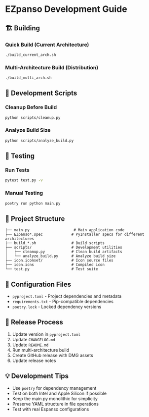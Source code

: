# EZpanso Development Guide

## 🏗️ Building

### Quick Build (Current Architecture)

```bash
./build_current_arch.sh
```

### Multi-Architecture Build (Distribution)

```bash
./build_multi_arch.sh
```

## 🧹 Development Scripts

### Cleanup Before Build

```bash
python scripts/cleanup.py
```

### Analyze Build Size

```bash
python scripts/analyze_build.py
```

## 🧪 Testing

### Run Tests

```bash
pytest test.py -v
```

### Manual Testing

```bash
poetry run python main.py
```

## 📁 Project Structure

```
├── main.py                    # Main application code
├── EZpanso*.spec             # PyInstaller specs for different architectures
├── build_*.sh                # Build scripts
├── scripts/                  # Development utilities
│   ├── cleanup.py            # Clean build artifacts
│   └── analyze_build.py      # Analyze build size
├── icon.iconset/             # Icon source files
├── icon.icns                 # Compiled icon
└── test.py                   # Test suite
```

## 🔧 Configuration Files

- `pyproject.toml` - Project dependencies and metadata
- `requirements.txt` - Pip-compatible dependencies
- `poetry.lock` - Locked dependency versions

## 🚀 Release Process

1. Update version in `pyproject.toml`
2. Update `CHANGELOG.md`
3. Update `README.md`
4. Run multi-architecture build
5. Create GitHub release with DMG assets
6. Update release notes

## 💡 Development Tips

- Use `poetry` for dependency management
- Test on both Intel and Apple Silicon if possible
- Keep the main.py monolithic for simplicity
- Preserve YAML structure in file operations
- Test with real Espanso configurations
